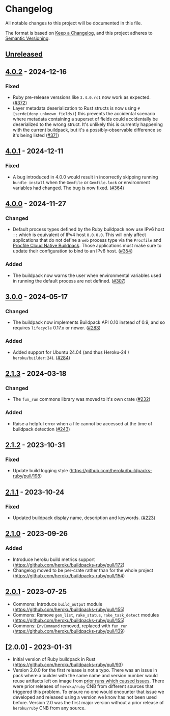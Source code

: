 # Changelog

All notable changes to this project will be documented in this file.

The format is based on [Keep a Changelog](https://keepachangelog.com/en/1.1.0/),
and this project adheres to [Semantic Versioning](https://semver.org/spec/v2.0.0.html).

## [Unreleased]

## [4.0.2] - 2024-12-16

### Fixed

- Ruby pre-release verssions like `3.4.0.rc1` now work as expected. ([#372](https://github.com/heroku/buildpacks-ruby/pull/372))
- Layer metadata deserialization to Rust structs is now using `#[serde(deny_unknown_fields)]` this prevents the accidental scenario where metadata containing a superset of fields could accidentally be deserialized to the wrong struct. It's unlikely this is currently happening with the current buildpack, but it's a possibly-observable difference so it's being listed ([#371](https://github.com/heroku/buildpacks-ruby/pull/371))

## [4.0.1] - 2024-12-11

### Fixed

- A bug introduced in 4.0.0 would result in incorrectly skipping running `bundle install` when the `Gemfile` or `Gemfile.lock` or environment variables had changed. The bug is now fixed. ([#364](https://github.com/heroku/buildpacks-ruby/pull/364))

## [4.0.0] - 2024-11-27

### Changed

- Default process types defined by the Ruby buildpack now use IPv6 host `::` which is equivalent of IPv4 host `0.0.0.0`. This will only affect applications that do not define a `web` process type via the `Procfile` and [Procfile Cloud Native Buildpack](https://github.com/heroku/buildpacks-procfile). Those applications must make sure to update their configuration to bind to an IPv6 host. ([#354](https://github.com/heroku/buildpacks-ruby/pull/354))

### Added

- The buildpack now warns the user when environmental variables used in running the default process are not defined. ([#307](https://github.com/heroku/buildpacks-ruby/pull/307))

## [3.0.0] - 2024-05-17

### Changed

- The buildpack now implements Buildpack API 0.10 instead of 0.9, and so requires `lifecycle` 0.17.x or newer. ([#283](https://github.com/heroku/buildpacks-ruby/pull/283))

### Added

- Added support for Ubuntu 24.04 (and thus Heroku-24 / `heroku/builder:24`). ([#284](https://github.com/heroku/buildpacks-ruby/pull/284))

## [2.1.3] - 2024-03-18

### Changed

- The `fun_run` commons library was moved to it's own crate ([#232](https://github.com/heroku/buildpacks-ruby/pull/232))

### Added

- Raise a helpful error when a file cannot be accessed at the time of buildpack detection ([#243](https://github.com/heroku/buildpacks-ruby/pull/243))

## [2.1.2] - 2023-10-31

### Fixed

- Update build logging style (https://github.com/heroku/buildpacks-ruby/pull/198)

## [2.1.1] - 2023-10-24

### Fixed

- Updated buildpack display name, description and keywords. ([#223](https://github.com/heroku/buildpack-ruby/pull/223))

## [2.1.0] - 2023-09-26

### Added

- Introduce heroku build metrics support (https://github.com/heroku/buildpacks-ruby/pull/172)
- Changelog moved to be per-crate rather than for the whole project (https://github.com/heroku/buildpacks-ruby/pull/154)

## [2.0.1] - 2023-07-25

- Commons: Introduce `build_output` module (https://github.com/heroku/buildpacks-ruby/pull/155)
- Commons: Remove `gem_list`, `rake_status`, `rake_task_detect` modules (https://github.com/heroku/buildpacks-ruby/pull/155)
- Commons: `EnvCommand` removed, replaced with `fun_run` (https://github.com/heroku/buildpacks-ruby/pull/139)

## [2.0.0] - 2023-01-31

- Initial version of Ruby buildpack in Rust (https://github.com/heroku/buildpacks-ruby/pull/93)
- Version 2.0.0 for the first release is not a typo. There was an issue in pack where a builder with the same name and version number would reuse artifacts left on image from [prior runs which caused issues](https://github.com/buildpacks/pack/issues/1322#issuecomment-1038241038). There were prior releases of `heroku/ruby` CNB from different sources that triggered this problem. To ensure no one would encounter that issue we developed and released using a version we know has not been used before. Version 2.0 was the first major version without a prior release of `heroku/ruby` CNB from any source.

[unreleased]: https://github.com/heroku/buildpacks-ruby/compare/v4.0.2...HEAD
[4.0.2]: https://github.com/heroku/buildpacks-ruby/compare/v4.0.1...v4.0.2
[4.0.1]: https://github.com/heroku/buildpacks-ruby/compare/v4.0.0...v4.0.1
[4.0.0]: https://github.com/heroku/buildpacks-ruby/compare/v3.0.0...v4.0.0
[3.0.0]: https://github.com/heroku/buildpacks-ruby/compare/v2.1.3...v3.0.0
[2.1.3]: https://github.com/heroku/buildpacks-ruby/compare/v2.1.2...v2.1.3
[2.1.2]: https://github.com/heroku/buildpacks-ruby/compare/v2.1.1...v2.1.2
[2.1.1]: https://github.com/heroku/buildpacks-ruby/compare/v2.1.0...v2.1.1
[2.1.0]: https://github.com/heroku/buildpacks-ruby/compare/v2.0.1...v2.1.0
[2.0.1]: https://github.com/heroku/buildpacks-ruby/releases/tag/v2.0.1
